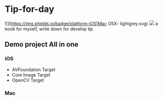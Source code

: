 # Tip-for-day
![](https://img.shields.io/badge/platform-iOS|Mac OSX- lightgrey.svg)
![](https://img.shields.io/badge/platform-ios-lightgrey.svg)
a book for myself, write down for develop tip

## Demo project All in one 
### iOS 
* AVFoundation Target
* Core Image Target
* OpenCV Target

### Mac 
